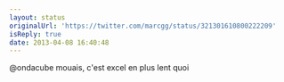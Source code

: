 ```yaml
---
layout: status
originalUrl: 'https://twitter.com/marcgg/status/321301610800222209'
isReply: true
date: 2013-04-08 16:40:48
---
```


@ondacube mouais, c'est excel en plus lent quoi
